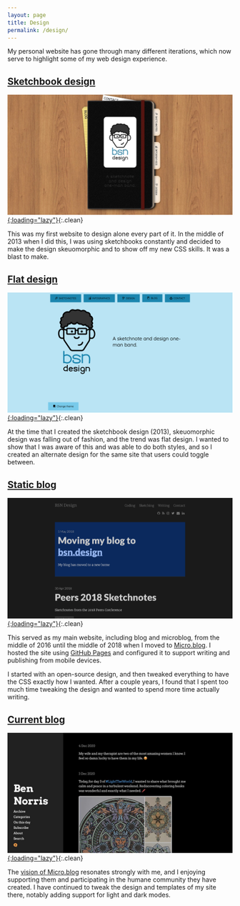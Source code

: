 ```yaml
---
layout: page
title: Design
permalink: /design/
---
```


My personal website has gone through many different iterations, which now serve to highlight some of my web design experience.


## [Sketchbook design](https://sketchbook.bennorris.com)

[![Skeuomorphic sketchbook design](/assets/images/sketchbook.jpeg){:loading="lazy"}](https://sketchbook.bennorris.com){:.clean}

This was my first website to design alone every part of it. In the middle of 2013 when I did this, I was using sketchbooks constantly and decided to make the design skeuomorphic and to show off my new CSS skills. It was a blast to make.


## [Flat design](https://sketchbook.bennorris.com?design=flat)

[![Flat design](/assets/images/flat.png){:loading="lazy"}](https://sketchbook.bennorris.com?design=flat){:.clean}

At the time that I created the sketchbook design (2013), skeuomorphic design was falling out of fashion, and the trend was flat design. I wanted to show that I was aware of this and was able to do both styles, and so I created an alternate design for the same site that users could toggle between.


## [Static blog](https://old-blog.bennorris.com)

[![Old blog](/assets/images/old-blog.png){:loading="lazy"}](https://old-blog.bennorris.com){:.clean}

This served as my main website, including blog and microblog, from the middle of 2016 until the middle of 2018 when I moved to [Micro.blog](https://micro.blog). I hosted the site using [GitHub Pages](https://pages.github.com/) and configured it to support writing and publishing from mobile devices.

I started with an open-source design, and then tweaked everything to have the CSS exactly how I wanted. After a couple years, I found that I spent too much time tweaking the design and wanted to spend more time actually writing.


## [Current blog](https://bennorris.blog)

[![Current blog](/assets/images/current-blog.jpeg){:loading="lazy"}](https://bennorris.blog){:.clean}

The [vision of Micro.blog](http://help.micro.blog/2015/why-i-created-this/) resonates strongly with me, and I enjoying supporting them and participating in the humane community they have created. I have continued to tweak the design and templates of my site there, notably adding support for light and dark modes.
